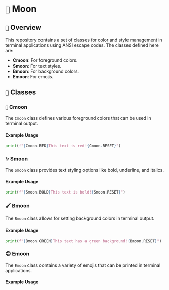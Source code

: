 # `🌙` Moon

## `🌌` Overview
This repository contains a set of classes for color and style management in terminal applications using ANSI escape codes. The classes defined here are:

- **Cmoon**: For foreground colors.
- **Smoon**: For text styles.
- **Bmoon**: For background colors.
- **Emoon**: For emojis.

## `🎨` Classes

### `🌈` Cmoon
The `Cmoon` class defines various foreground colors that can be used in terminal output.

#### Example Usage
```python
print(f"{Cmoon.RED}This text is red!{Cmoon.RESET}")
```

### `✨` Smoon
The `Smoon` class provides text styling options like bold, underline, and italics.

#### Example Usage
```python
print(f"{Smoon.BOLD}This text is bold!{Smoon.RESET}")
```

### 🖌️ Bmoon
The `Bmoon` class allows for setting background colors in terminal output.

#### Example Usage
```python
print(f"{Bmoon.GREEN}This text has a green background!{Bmoon.RESET}")
```


### 😊 Emoon
The `Emoon` class contains a variety of emojis that can be printed in terminal applications.

#### Example Usage

